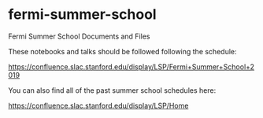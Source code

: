 fermi-summer-school
===================

Fermi Summer School Documents and Files

These notebooks and talks should be followed following the schedule:

https://confluence.slac.stanford.edu/display/LSP/Fermi+Summer+School+2019

You can also find all of the past summer school schedules here:

https://confluence.slac.stanford.edu/display/LSP/Home
